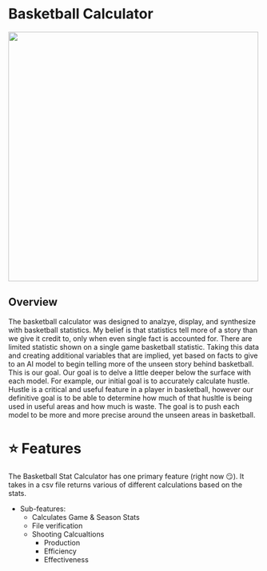 # Basketball Calculator 
<img src="image1.png" width="500" height="500">

## Overview
The basketball calculator was designed to analzye, display, and synthesize with basketball statistics. My belief is that statistics tell more of a story than we give it credit to, only when even single fact is accounted for. There are limited statistic shown on a single game basketball statistic. Taking this data and creating additional variables that are implied, yet based on facts to give to an AI model to begin telling more of the unseen story behind basketball. 
This is our goal. Our goal is to delve a little deeper below the surface with each model. For example, our initial goal is to accurately calculate hustle. Hustle is a critical and useful feature in a player in basketball, however our definitive goal is to be able to determine how much of that husltle is being used in useful areas and how much is waste. The goal is to push each model to be more and more precise around the unseen areas in basketball. 
# ⭐️ Features
The Basketball Stat Calculator has one primary feature (right now 😏). It takes in a csv file returns various of different calculations based on the stats. 

- Sub-features: 
    * Calculates Game & Season Stats
    * File verification
    * Shooting Calcualtions
        * Production
        * Efficiency
        * Effectiveness


